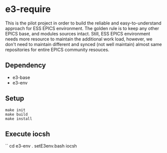 # e3-require

This is the pilot project in order to build the reliable and easy-to-understand approach for ESS EPICS environment. The golden rule is to keep any other EPICS base, and modules sources intact. Still, ESS EPICS environment needs more resource to maintain the additional work load, however, we don't need to maintain different and synced (not well maintain) almost same repositories for entire EPICS community resouces.


## Dependency

* e3-base
* e3-env

## Setup

```
make init
make build
make install
```

## Execute iocsh

``
cd e3-env
. setE3env.bash
iocsh
```
